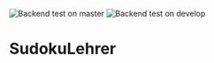 ![Backend test on master](https://github.com/y-uehara/SudokuLehrer/workflows/CI/badge.svg?branch=master)
![Backend test on develop](https://github.com/y-uehara/SudokuLehrer/workflows/CI/badge.svg?branch=develop)

# SudokuLehrer